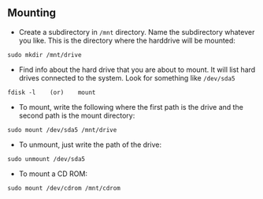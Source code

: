 ## Mounting
- Create a subdirectory in ```/mnt``` directory. Name the subdirectory whatever you  like. This is the directory where the harddrive will be mounted:
```
sudo mkdir /mnt/drive
```
- Find info about the hard drive that you are about to mount. It will list hard drives connected to the system. Look for something like ```/dev/sda5```
```
fdisk -l    (or)    mount
```
- To mount, write the following where the first path is the drive and the second path is the mount directory:
```
sudo mount /dev/sda5 /mnt/drive
```
- To unmount, just write the path of the drive:
```
sudo unmount /dev/sda5
```
- To mount a CD ROM:
```
sudo mount /dev/cdrom /mnt/cdrom
```
